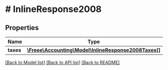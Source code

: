 # # InlineResponse2008

## Properties

Name | Type | Description | Notes
------------ | ------------- | ------------- | -------------
**taxes** | [**\Freee\Accounting\Model\InlineResponse2008Taxes[]**](InlineResponse2008Taxes.md) |  |

[[Back to Model list]](../../README.md#models) [[Back to API list]](../../README.md#endpoints) [[Back to README]](../../README.md)
